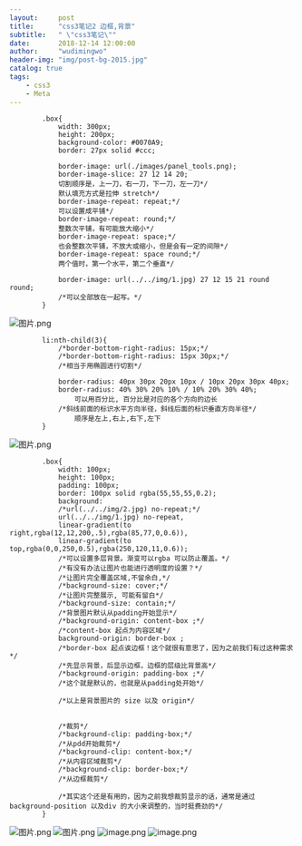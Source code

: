 ```yaml
---
layout:     post
title:      "css3笔记2 边框,背景"
subtitle:   " \"css3笔记\""
date:       2018-12-14 12:00:00
author:     "wudimingwo"
header-img: "img/post-bg-2015.jpg"
catalog: true
tags:
    - css3
    - Meta
---
```


```
        .box{
        	width: 300px;
        	height: 200px;
        	background-color: #0070A9;
        	border: 27px solid #ccc;
        	
        	border-image: url(./images/panel_tools.png);
        	border-image-slice: 27 12 14 20;
        	切割顺序是，上一刀，右一刀，下一刀，左一刀*/
        	默认填充方式是拉伸 stretch*/
        	border-image-repeat: repeat;*/
        	可以设置成平铺*/
        	border-image-repeat: round;*/
        	整数次平铺，有可能放大缩小*/
        	border-image-repeat: space;*/
        	也会整数次平铺，不放大或缩小，但是会有一定的间隙*/
        	border-image-repeat: space round;*/
        	两个值时，第一个水平，第二个垂直*/
        	
        	border-image: url(../../img/1.jpg) 27 12 15 21 round round;
        	/*可以全部放在一起写。*/
        }
```
![图片.png](https://upload-images.jianshu.io/upload_images/13637909-dab740a347bc918b.png?imageMogr2/auto-orient/strip%7CimageView2/2/w/1240)
```
        li:nth-child(3){
        	/*border-bottom-right-radius: 15px;*/
        	/*border-bottom-right-radius: 15px 30px;*/
        	/*相当于用椭圆进行切割*/
        	
        	border-radius: 40px 30px 20px 10px / 10px 20px 30px 40px;
        	border-radius: 40% 30% 20% 10% / 10% 20% 30% 40%;
                可以用百分比, 百分比是对应的各个方向的边长
        	/*斜线前面的标识水平方向半径，斜线后面的标识垂直方向半径*/
                顺序是左上,右上,右下,左下
        }
```
![图片.png](https://upload-images.jianshu.io/upload_images/13637909-9b42649bb729947f.png?imageMogr2/auto-orient/strip%7CimageView2/2/w/1240)
```
        .box{
        	width: 100px;
        	height: 100px;
        	padding: 100px;
        	border: 100px solid rgba(55,55,55,0.2);
        	background:
        	/*url(../../img/2.jpg) no-repeat;*/
        	url(../../img/1.jpg) no-repeat,
        	linear-gradient(to right,rgba(12,12,200,.5),rgba(85,77,0,0.6)), 
        	linear-gradient(to top,rgba(0,0,250,0.5),rgba(250,120,11,0.6)); 
        	/*可以设置多层背景。渐变可以rgba 可以防止覆盖。*/
        	/*有没有办法让图片也能进行透明度的设置？*/
        	/*让图片完全覆盖区域,不留余白,*/
        	/*background-size: cover;*/
        	/*让图片完整展示, 可能有留白*/
        	/*background-size: contain;*/
        	/*背景图片默认从padding开始显示*/
        	/*background-origin: content-box ;*/
        	/*content-box 起点为内容区域*/
        	background-origin: border-box ;
        	/*border-box 起点诶边框！这个就很有意思了，因为之前我们有过这种需求*/
        	/*先显示背景，后显示边框，边框的层级比背景高*/
        	/*background-origin: padding-box ;*/
        	/*这个就是默认的，也就是从padding处开始*/
        	
        	/*以上是背景图片的 size 以及 origin*/
        	
        	
        	/*裁剪*/
        	/*background-clip: padding-box;*/
        	/*从pdd开始裁剪*/
        	/*background-clip: content-box;*/
        	/*从内容区域裁剪*/
        	/*background-clip: border-box;*/
        	/*从边框裁剪*/
        	
        	/*其实这个还是有用的，因为之前我想裁剪显示的话，通常是通过background-position 以及div 的大小来调整的，当时挺费劲的*/
        }
```
![图片.png](https://upload-images.jianshu.io/upload_images/13637909-0bdb5dbf9016d947.png?imageMogr2/auto-orient/strip%7CimageView2/2/w/1240)
![图片.png](https://upload-images.jianshu.io/upload_images/13637909-1ae78e46f3edf339.png?imageMogr2/auto-orient/strip%7CimageView2/2/w/1240)
![image.png](https://upload-images.jianshu.io/upload_images/13637909-3b58ec4feb587aa7.png?imageMogr2/auto-orient/strip%7CimageView2/2/w/1240)
![image.png](https://upload-images.jianshu.io/upload_images/13637909-db6da9f7019b858b.png?imageMogr2/auto-orient/strip%7CimageView2/2/w/1240)
